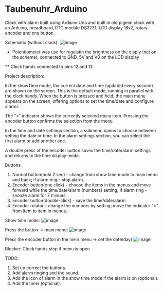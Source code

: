 # Taubenuhr_Arduino
Clock with alarm built using Ardiuno Uno and built in old pigeon clock with an Arduino, breadboard, RTC module DS3231, LCD display 16x2, rotary encoder and one button.

Schematic (without clock):
![image](https://github.com/user-attachments/assets/47807684-33c7-4005-836e-efd743dff7e8)

* Potentiometer was use for regulatin the brightness on the disply (not on the scheme); connected to GND, 5V and V0 on the LCD display

** Clock hands connected to pins 12 and 13 


Project description:

In the showTime mode, the current date and time (updated every second) are shown on the screen. This is the default mode, running in parallel with the clock hands. When the button is pressed and held, the main menu appears on the screen, offering options to set the time/date and configure alarms.

The ">" indicator shows the currently selected menu item. Pressing the encoder button confirms the selection from the menu.

In the time and date settings section, a submenu opens to choose between setting the date or time. In the alarm settings section, you can select the first alarm or add another one.

A double press of the encoder button saves the time/date/alarm settings and returns to the time display mode.


Buttons:

1. Normal button(hold 2 sec) - change from show time mode to main menu and back; if alarm ring - stop alarm.
2. Encoder button(one click) - choose the items in the menus and move forward while the time/date/alarm (numbers) setting; if alarm ring - snooze alarm for 7 minues.
3. Encoder button(double-click) - save the time/date/alarm.
4. Encoder rotator - change the numbers by setting; move the indicator ">" from item to item in menus.



Show time mode:
![image](https://github.com/user-attachments/assets/d53a1177-6d12-4468-81b8-62c79e71887c)

Press the button -> main menu: ![image](https://github.com/user-attachments/assets/f5737ea2-392f-4e67-bcb4-5cd18588160b)

Press the encoder button in the mein menu -> set the date(day) ![image](https://github.com/user-attachments/assets/67da57ab-e2f3-4507-9639-5d1b3b634e15)

Blocker:
Clock hands stop if menu is open 

TODO:

1. Set up correct the buttons.
2. Add alarm ringing and the sound.
3. Add the icon of alarm in the show time mode if the alarm is on (optional).
4. Add the timer (optional).
